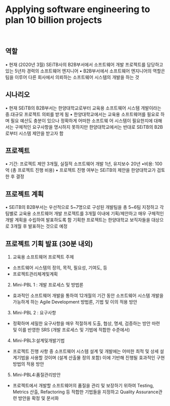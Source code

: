 # Applying software engineering to plan 10 billion projects
<br>

## 역할
• 현재 (2020년 3월) SEiTB사의 B2B부서에서 소프트웨어 개발 프로젝트를 담당하고 있는 5년차 경력의 소프트웨어 엔지니어
• B2B부서에서 소프트웨어 엔지니어의 역할은 팀을 이루어 다른 회사에서 의뢰하는 소프트웨어 시스템의 개발을 하는 것
<br>

## 시나리오
• 현재 SEiTB의 B2B부서는 한양대학교로부터 교육용 소프트웨어 시스템 개발이라는 중.대규모 프로젝트 의뢰를 받게 됨
• 한양대학교에서는 교육용 소프트웨어를 필요로 하며 필요 예산도 충분이 있으나 정확하게 어떠한 소프트웨 어 시스템이 필요한지에 대해서는 구체적인 요구사항을 명시하지 못하지만 한양대학교에서는 반대로 SEiTB의 B2B로부터 시스템 제안을 받고자 함
<br>

## 프로젝트
• 기간: 프로젝트 제안 3개월, 실질적 소프트웨어 개발 1년, 유지보수 20년
•비용: 100억 (총 프로젝트 진행 비용)
• 프로젝트 진행 여부는 SEiTB의 제안을 한양대학교가 검토한 후 결정
<br>

## 프로젝트 계획
• SEiTB의 B2B부서는 우선적으로 5~7명으로 구성된 개발팀을 총 5~6팀 지정하고 각 팀별로 교육용 소프트웨어 개발 프로젝트를 3개월 이내에 기획/제안하고 매우 구체적인 개발 계획을 수립하여 발표하도록 함
기획한 프로젝트는 한양대학교 보직자들을 대상으로 3개월 후 발표하는 것으로 예정
<br>

## 프로젝트 기획 발표 (30분 내외) 
1. 교육용 소프트웨어 프로젝트 주제
- 소프트웨어 시스템의 정의, 목적, 필요성, 기여도, 등 
- 프로젝트관리체계및계획
2. Mini-PBL 1 : 개발 프로세스 및 방법론
- 효과적인 소프트웨어 개발을 통하여 12개월의 기간 동안 소프트웨어 시스템 개발을 가능하게 하는 Agile Development 방법론, 기법 및 이의 적용 방안 
3. Mini-PBL 2 : 요구사항
- 정확하며 세밀한 요구사항을 매우 적절하게 도출, 협상, 명세, 검증하는 방안 마련 및 이를 반영한 SRS (개발 프로세스 및 기법에 적합한 수준에서)
4. Mini-PBL3:설계및개발기법
- 프로젝트 진행 사항 중 소프트웨어 시스템 설계 및 개발에는 어떠한 최적 및 상세 설계기법을 사용할 것이며 (설계 산출물 정의 포함) 이에 기반해 진행될 효과적인 구현 방법의 적용 방안
5. Mini-PBL4:품질관리방안
- 프로젝트에서 개발할 소프트웨어의 품질을 관리 및 보장하기 위하여 Testing, Metrics 산출, Refactoring 등 적합한 기법들을 지정하고 Quality Assurance관련 방안을 확정 및 문서화
